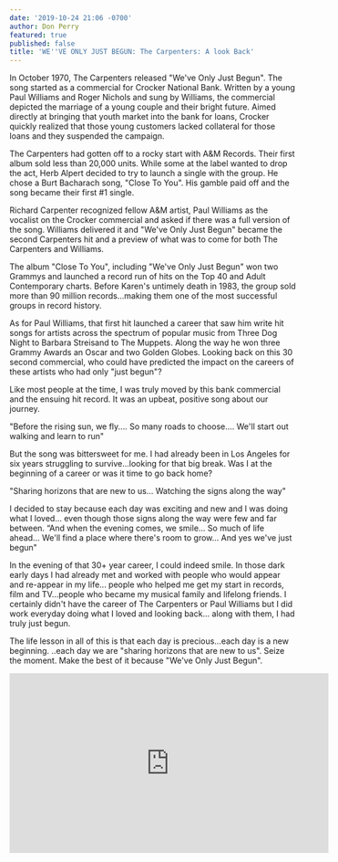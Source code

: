 ```yaml
---
date: '2019-10-24 21:06 -0700'
author: Don Perry
featured: true
published: false
title: 'WE''VE ONLY JUST BEGUN: The Carpenters: A look Back'
---
```

In October 1970, The Carpenters released "We've Only Just Begun".  The song started as a commercial for Crocker National Bank.  Written by a young Paul Williams and Roger Nichols and sung by Williams, the commercial depicted the marriage of a young couple and their bright future.  Aimed directly at bringing that youth market into the bank for loans, Crocker quickly realized that those young customers lacked collateral for those loans and they suspended the campaign.

The Carpenters had gotten off to a rocky start with A&M Records.  Their first album sold less than 20,000 units.  While some at the label wanted to drop the act, Herb Alpert decided to try to launch a single with the group.  He chose a Burt Bacharach song, "Close To You".  His gamble paid off and the song became their first #1 single.

Richard Carpenter recognized fellow A&M artist, Paul Williams as the vocalist on the Crocker commercial and asked if there was a full version of the song.  Williams delivered it and "We've Only Just Begun" became the second Carpenters hit and a preview of what was to come for both The Carpenters and Williams.

The album "Close To You", including "We've Only Just Begun" won two Grammys and launched a record run of hits on the Top 40 and Adult Contemporary charts.  Before Karen's untimely death in 1983, the group sold more than 90 million records...making them one of the most successful groups in record history.

As for Paul Williams, that first hit launched a career that saw him write hit songs for artists across the spectrum of popular music from Three Dog Night to Barbara Streisand to The Muppets.  Along the way he won three Grammy Awards an Oscar and two Golden Globes.  Looking back on this 30 second commercial, who could have predicted the impact on the careers of these artists who had only "just begun"?

Like most people at the time, I was truly moved by this bank commercial and the ensuing hit record.  It was an upbeat, positive song about our journey.

"Before the rising sun, we fly....
So many roads to choose....
We'll start out walking and learn to run"

But the song was bittersweet for me.  I had already been in Los Angeles for six years struggling to survive...looking for that big break.  Was I at the beginning of a career or was it time to go back home?

"Sharing horizons that are new to us...
Watching the signs along the way"

I decided to stay because each day was exciting and new and I was doing what I loved... even though those signs along the way were few and far between.
“And when the evening comes, we smile...
So much of life ahead...
We'll find a place where there's room to grow...
And yes we've just begun"

In the evening of that 30+ year career, I could indeed smile.  In those dark early days I had already met and worked with people who would appear and re-appear in my life... people who helped me get my start in records, film and TV...people who became my musical family and lifelong friends.  I certainly didn't have the career of The Carpenters or Paul Williams but I did work everyday doing what I loved and looking back... along with them, I had truly just begun.

The life lesson in all of this is that each day is precious...each day is a new beginning. ..each day we are "sharing horizons that are new to us".  Seize the moment.  Make the best of it because "We've Only Just Begun".

<iframe width="560" height="315" src="https://www.youtube.com/embed/__VQX2Xn7tI" frameborder="0" allow="accelerometer; autoplay; clipboard-write; encrypted-media; gyroscope; picture-in-picture" allowfullscreen></iframe>
